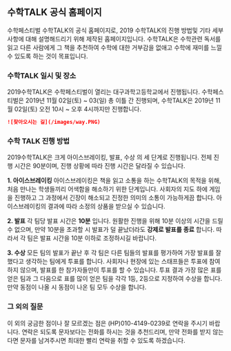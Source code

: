 ## 수학TALK 공식 홈페이지

수학페스티벌 수학TALK의 공식 홈페이지로, 2019 수학TALK의 진행 방법및 기타 세부 사항에 대해 설명해드리기 위해 제작된 홉페이지입니다.
수학TALK은 수학관련 독서를 읽고 다른 사람에게 그 책을 추천하여 수학에 대한 거부감을 없애고 수학에 재미를 느낄 수 있도록 하는 것이 목표입니다.

### 수학TALK 일시 및 장소

2019수학TALK은 수학페스티벌이 열리는 대구과학고등학교에서 진행됩니다. 수학페스티벌은 2019년 11월 02일(토) ~ 03(일) 총 이틀 간 진행되며, 수학TALK은 2019년 11월 02일(토) 오전 10시 ~ 오후 4시까지만 진행합니다.

```markdown
![찾아오시는 길](/images/way.PNG)
```

### 수학 TALK 진행 방법

2019수학TALK은 크게 아이스브레이킹, 발표, 수상 의 세 단계로 진행됩니다. 전체 진행 시간은 90분이며, 진행 상황에 따라 진행 시간은 달라질 수 있습니다.

**1. 아이스브레이킹**
 아이스브레이킹은 책을 읽고 소통을 하는 수학TALK의 목적을 위해, 처음 만나는 학생들끼리 어색함을 해소하기 위한 단계입니다. 사회자의 지도 하에 게임을 진행하고 그 과정에서 긴장이 해소되고 진정한 의미의 소통이 가능하게끔 합니다. 아이스브레이킹의 결과에 따라 소정의 상품을 받으실 수 있습니다.
 
**2. 발표**
 각 팀당 발표 시간은 **10분** 입니다. 원활한 진행을 위해 10분 이상의 시간을 드릴 수 없으며, 만약 10분을 초과할 시 발표가 덜 끝났더라도 **강제로 발표를 종료** 합니다. 따라서 각 팀은 발표 시간을 10분 이하로 조정하시길 바랍니다.
  
**3. 수상**
 모든 팀의 발표가 끝난 후 각 팀은 다른 팀들의 발표를 평가하여 가장 발표를 잘했다고 생각하는 팀에게 투표를 합니다. 사회자나 현장에 있는 스태프들은 투표에 참여하지 않으며, 발표를 한 참가자들만이 투표를 할 수 있습니다. 투표 결과 가장 많은 표를 얻은 팀과 그 다음으로 표를 많이 얻은 팀을 각각 1등, 2등으로 지정하여 수상을 합니다. 만약 동점이 나올 시 동점이 나온 팀 모두 수상을 합니다.
 
### 그 외의 질문

이 외의 궁금한 점이나 잘 모르겠는 점은 (HP)010-4149-0239로 연락을 주시기 바랍니다. 연락은 되도록 문자보다는 전화를 하시는 것을 추천드리며, 만약 전화를 받지 않는다면 문자를 남겨주시면 최대한 빨리 연락을 취할 수 있도록 하겠습니다.
